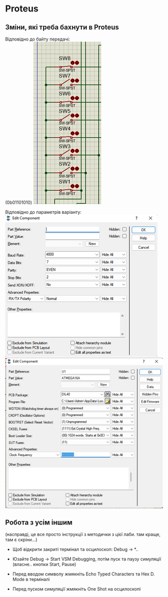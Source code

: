 # Proteus  

## Зміни, які треба бахнути в Proteus

Відповідно до байту передачі:  
(0b01101010)
![](../pic/buttons.png)

Відповідно до параметрів варіанту:
![](../pic/virttermsettings.png)
![](../pic/mpsettings.png)

## Робота з усім іншим
(насправді, це все просто інструкції з методички з цієї лаби. там краще, там є скріни...)

- Щоб відкрити закриті термінал та осцилоскоп: Debug -> *..

- Юзайте Debug -> Start VSM Debugging, потім пуск та паузу симуляції (власне.. кнопки Start, Pause)

- Перед вводом символу жмякніть Echo Typed Characters та Hex D. Mode в терміналі

- Перед пуском симуляції жмякніть One Shot на осцилоскопі

